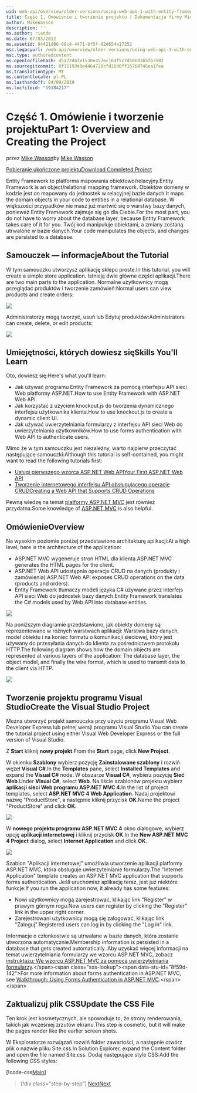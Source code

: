 ```yaml
---
uid: web-api/overview/older-versions/using-web-api-1-with-entity-framework-5/using-web-api-with-entity-framework-part-1
title: Część 1. Omówienie i tworzenie projektu | Dokumentacja firmy Microsoft
author: MikeWasson
description: ''
ms.author: riande
ms.date: 07/03/2012
ms.assetid: 94421d86-68c4-4471-bf5f-82d654a17252
msc.legacyurl: /web-api/overview/older-versions/using-web-api-1-with-entity-framework-5/using-web-api-with-entity-framework-part-1
msc.type: authoredcontent
ms.openlocfilehash: d5a72dbfe1530e457ec16df5c7d50b03b5f63502
ms.sourcegitcommit: 0f1119340e4464720cfd16d0ff15764746ea1fea
ms.translationtype: MT
ms.contentlocale: pl-PL
ms.lasthandoff: 04/09/2019
ms.locfileid: "59384217"
---
```

# <a name="part-1-overview-and-creating-the-project"></a><span data-ttu-id="8f59d-102">Część 1. Omówienie i tworzenie projektu</span><span class="sxs-lookup"><span data-stu-id="8f59d-102">Part 1: Overview and Creating the Project</span></span>

<span data-ttu-id="8f59d-103">przez [Mike Wasson](https://github.com/MikeWasson)</span><span class="sxs-lookup"><span data-stu-id="8f59d-103">by [Mike Wasson](https://github.com/MikeWasson)</span></span>

[<span data-ttu-id="8f59d-104">Pobieranie ukończone projektu</span><span class="sxs-lookup"><span data-stu-id="8f59d-104">Download Completed Project</span></span>](http://code.msdn.microsoft.com/ASP-NET-Web-API-with-afa30545)

<span data-ttu-id="8f59d-105">Entity Framework to platforma mapowania obiektowo/relacyjny.</span><span class="sxs-lookup"><span data-stu-id="8f59d-105">Entity Framework is an object/relational mapping framework.</span></span> <span data-ttu-id="8f59d-106">Obiektów domeny w kodzie jest on mapowany do jednostek w relacyjnej bazie danych.</span><span class="sxs-lookup"><span data-stu-id="8f59d-106">It maps the domain objects in your code to entities in a relational database.</span></span> <span data-ttu-id="8f59d-107">W większości przypadków nie masz już martwić się o warstwy bazy danych, ponieważ Entity Framework zajmuje się go dla Ciebie.</span><span class="sxs-lookup"><span data-stu-id="8f59d-107">For the most part, you do not have to worry about the database layer, because Entity Framework takes care of it for you.</span></span> <span data-ttu-id="8f59d-108">Twój kod manipuluje obiektami, a zmiany zostaną utrwalone w bazie danych.</span><span class="sxs-lookup"><span data-stu-id="8f59d-108">Your code manipulates the objects, and changes are persisted to a database.</span></span>

## <a name="about-the-tutorial"></a><span data-ttu-id="8f59d-109">Samouczek — informacje</span><span class="sxs-lookup"><span data-stu-id="8f59d-109">About the Tutorial</span></span>

<span data-ttu-id="8f59d-110">W tym samouczku utworzysz aplikację sklepu proste.</span><span class="sxs-lookup"><span data-stu-id="8f59d-110">In this tutorial, you will create a simple store application.</span></span> <span data-ttu-id="8f59d-111">Istnieją dwie główne części aplikacji.</span><span class="sxs-lookup"><span data-stu-id="8f59d-111">There are two main parts to the application.</span></span> <span data-ttu-id="8f59d-112">Normalne użytkownicy mogą przeglądać produktów i tworzenie zamówień:</span><span class="sxs-lookup"><span data-stu-id="8f59d-112">Normal users can view products and create orders:</span></span>

![](using-web-api-with-entity-framework-part-1/_static/image1.png)

<span data-ttu-id="8f59d-113">Administratorzy mogą tworzyć, usuń lub Edytuj produktów:</span><span class="sxs-lookup"><span data-stu-id="8f59d-113">Administrators can create, delete, or edit products:</span></span>

![](using-web-api-with-entity-framework-part-1/_static/image2.png)

## <a name="skills-youll-learn"></a><span data-ttu-id="8f59d-114">Umiejętności, których dowiesz się</span><span class="sxs-lookup"><span data-stu-id="8f59d-114">Skills You'll Learn</span></span>

<span data-ttu-id="8f59d-115">Oto, dowiesz się:</span><span class="sxs-lookup"><span data-stu-id="8f59d-115">Here's what you'll learn:</span></span>

- <span data-ttu-id="8f59d-116">Jak używać programu Entity Framework za pomocą interfejsu API sieci Web platformy ASP.NET.</span><span class="sxs-lookup"><span data-stu-id="8f59d-116">How to use Entity Framework with ASP.NET Web API.</span></span>
- <span data-ttu-id="8f59d-117">Jak korzystać z użyciem knockout.js do tworzenia dynamicznego interfejsu użytkownika klienta.</span><span class="sxs-lookup"><span data-stu-id="8f59d-117">How to use knockout.js to create a dynamic client UI.</span></span>
- <span data-ttu-id="8f59d-118">Jak używać uwierzytelniania formularzy z interfejsu API sieci Web do uwierzytelniania użytkowników.</span><span class="sxs-lookup"><span data-stu-id="8f59d-118">How to use forms authentication with Web API to authenticate users.</span></span>

<span data-ttu-id="8f59d-119">Mimo że w tym samouczku jest niezależny, warto najpierw przeczytać następujące samouczki:</span><span class="sxs-lookup"><span data-stu-id="8f59d-119">Although this tutorial is self-contained, you might want to read the following tutorials first:</span></span>

- [<span data-ttu-id="8f59d-120">Usługi pierwszego wzorca ASP.NET Web API</span><span class="sxs-lookup"><span data-stu-id="8f59d-120">Your First ASP.NET Web API</span></span>](../../getting-started-with-aspnet-web-api/tutorial-your-first-web-api.md)
- [<span data-ttu-id="8f59d-121">Tworzenie internetowego interfejsu API obsługującego operacje CRUD</span><span class="sxs-lookup"><span data-stu-id="8f59d-121">Creating a Web API that Supports CRUD Operations</span></span>](../creating-a-web-api-that-supports-crud-operations.md)

<span data-ttu-id="8f59d-122">Pewną wiedzę na temat [platformy ASP.NET MVC](../../../../mvc/index.md) jest również przydatna.</span><span class="sxs-lookup"><span data-stu-id="8f59d-122">Some knowledge of [ASP.NET MVC](../../../../mvc/index.md) is also helpful.</span></span>

## <a name="overview"></a><span data-ttu-id="8f59d-123">Omówienie</span><span class="sxs-lookup"><span data-stu-id="8f59d-123">Overview</span></span>

<span data-ttu-id="8f59d-124">Na wysokim poziomie poniżej przedstawiono architekturę aplikacji:</span><span class="sxs-lookup"><span data-stu-id="8f59d-124">At a high level, here is the architecture of the application:</span></span>

- <span data-ttu-id="8f59d-125">ASP.NET MVC wygeneruje stron HTML dla klienta.</span><span class="sxs-lookup"><span data-stu-id="8f59d-125">ASP.NET MVC generates the HTML pages for the client.</span></span>
- <span data-ttu-id="8f59d-126">ASP.NET Web API udostępnia operacje CRUD na danych (produkty i zamówienia).</span><span class="sxs-lookup"><span data-stu-id="8f59d-126">ASP.NET Web API exposes CRUD operations on the data (products and orders).</span></span>
- <span data-ttu-id="8f59d-127">Entity Framework tłumaczy modeli języka C# używane przez interfejs API sieci Web do jednostek bazy danych.</span><span class="sxs-lookup"><span data-stu-id="8f59d-127">Entity Framework translates the C# models used by Web API into database entities.</span></span>

![](using-web-api-with-entity-framework-part-1/_static/image3.png)

<span data-ttu-id="8f59d-128">Na poniższym diagramie przedstawiono, jak obiekty domeny są reprezentowane w różnych warstwach aplikacji: Warstwa bazy danych, model obiektu i na koniec formatu o komunikacji sieciowej, który jest używany do przesyłania danych do klienta za pośrednictwem protokołu HTTP.</span><span class="sxs-lookup"><span data-stu-id="8f59d-128">The following diagram shows how the domain objects are represented at various layers of the application: The database layer, the object model, and finally the wire format, which is used to transmit data to the client via HTTP.</span></span>

![](using-web-api-with-entity-framework-part-1/_static/image4.png)

## <a name="create-the-visual-studio-project"></a><span data-ttu-id="8f59d-129">Tworzenie projektu programu Visual Studio</span><span class="sxs-lookup"><span data-stu-id="8f59d-129">Create the Visual Studio Project</span></span>

<span data-ttu-id="8f59d-130">Można utworzyć projekt samouczka przy użyciu programu Visual Web Developer Express lub pełnej wersji programu Visual Studio.</span><span class="sxs-lookup"><span data-stu-id="8f59d-130">You can create the tutorial project using either Visual Web Developer Express or the full version of Visual Studio.</span></span>

<span data-ttu-id="8f59d-131">Z **Start** kliknij **nowy projekt**.</span><span class="sxs-lookup"><span data-stu-id="8f59d-131">From the **Start** page, click **New Project**.</span></span>

<span data-ttu-id="8f59d-132">W okienku **Szablony** wybierz pozycję **Zainstalowane szablony** i rozwiń węzeł **Visual C#**.</span><span class="sxs-lookup"><span data-stu-id="8f59d-132">In the **Templates** pane, select **Installed Templates** and expand the **Visual C#** node.</span></span> <span data-ttu-id="8f59d-133">W obszarze **Visual C#**, wybierz pozycję **Sieć Web**.</span><span class="sxs-lookup"><span data-stu-id="8f59d-133">Under **Visual C#**, select **Web**.</span></span> <span data-ttu-id="8f59d-134">Na liście szablonów projektu wybierz **aplikacji sieci Web programu ASP.NET MVC 4**.</span><span class="sxs-lookup"><span data-stu-id="8f59d-134">In the list of project templates, select **ASP.NET MVC 4 Web Application**.</span></span> <span data-ttu-id="8f59d-135">Nadaj projektowi nazwę "ProductStore", a następnie kliknij przycisk **OK**.</span><span class="sxs-lookup"><span data-stu-id="8f59d-135">Name the project "ProductStore" and click **OK**.</span></span>

![](using-web-api-with-entity-framework-part-1/_static/image5.png)

<span data-ttu-id="8f59d-136">W **nowego projektu programu ASP.NET MVC 4** okno dialogowe, wybierz opcję **aplikacji internetowej** i kliknij przycisk **OK**.</span><span class="sxs-lookup"><span data-stu-id="8f59d-136">In the **New ASP.NET MVC 4 Project** dialog, select **Internet Application** and click **OK**.</span></span>

![](using-web-api-with-entity-framework-part-1/_static/image6.png)

<span data-ttu-id="8f59d-137">Szablon "Aplikacji internetowej" umożliwia utworzenie aplikacji platformy ASP.NET MVC, która obsługuje uwierzytelnianie formularzy.</span><span class="sxs-lookup"><span data-stu-id="8f59d-137">The "Internet Application" template creates an ASP.NET MVC application that supports forms authentication.</span></span> <span data-ttu-id="8f59d-138">Jeśli uruchomisz aplikację teraz, jest już niektóre funkcje:</span><span class="sxs-lookup"><span data-stu-id="8f59d-138">If you run the application now, it already has some features:</span></span>

- <span data-ttu-id="8f59d-139">Nowi użytkownicy mogą zarejestrować, klikając link "Register" w prawym górnym rogu.</span><span class="sxs-lookup"><span data-stu-id="8f59d-139">New users can register by clicking the "Register" link in the upper right corner.</span></span>
- <span data-ttu-id="8f59d-140">Zarejestrowani użytkownicy mogą się zalogować, klikając link "Zaloguj".</span><span class="sxs-lookup"><span data-stu-id="8f59d-140">Registered users can log in by clicking the "Log in" link.</span></span>

<span data-ttu-id="8f59d-141">Informacje o członkostwie są utrwalane w bazie danych, która zostanie utworzona automatycznie.</span><span class="sxs-lookup"><span data-stu-id="8f59d-141">Membership information is persisted in a database that gets created automatically.</span></span> <span data-ttu-id="8f59d-142">Aby uzyskać więcej informacji na temat uwierzytelniania formularzy we wzorcu ASP.NET MVC, zobacz [instruktażu: We wzorcu ASP.NET MVC za pomocą uwierzytelniania formularzy](https://msdn.microsoft.com/library/ff398049(VS.98).aspx).</span><span class="sxs-lookup"><span data-stu-id="8f59d-142">For more information about forms authentication in ASP.NET MVC, see [Walkthrough: Using Forms Authentication in ASP.NET MVC](https://msdn.microsoft.com/library/ff398049(VS.98).aspx).</span></span>

## <a name="update-the-css-file"></a><span data-ttu-id="8f59d-143">Zaktualizuj plik CSS</span><span class="sxs-lookup"><span data-stu-id="8f59d-143">Update the CSS File</span></span>

<span data-ttu-id="8f59d-144">Ten krok jest kosmetycznych, ale spowoduje to, że strony renderowania, takich jak wcześniej zrzutów ekranu.</span><span class="sxs-lookup"><span data-stu-id="8f59d-144">This step is cosmetic, but it will make the pages render like the earlier screen shots.</span></span>

<span data-ttu-id="8f59d-145">W Eksploratorze rozwiązań rozwiń folder zawartości, a następnie otwórz plik o nazwie pliku Site.css.</span><span class="sxs-lookup"><span data-stu-id="8f59d-145">In Solution Explorer, expand the Content folder and open the file named Site.css.</span></span> <span data-ttu-id="8f59d-146">Dodaj następujące style CSS:</span><span class="sxs-lookup"><span data-stu-id="8f59d-146">Add the following CSS styles:</span></span>

[!code-css[Main](using-web-api-with-entity-framework-part-1/samples/sample1.css)]

> [!div class="step-by-step"]
> [<span data-ttu-id="8f59d-147">Next</span><span class="sxs-lookup"><span data-stu-id="8f59d-147">Next</span></span>](using-web-api-with-entity-framework-part-2.md)
